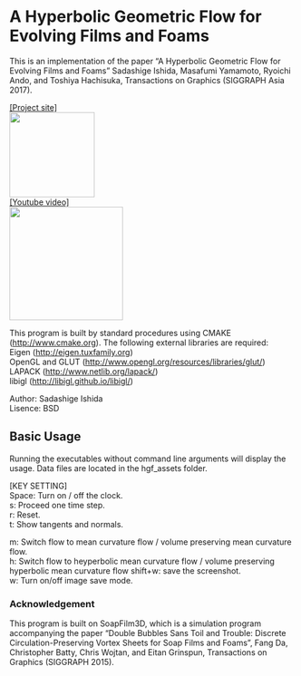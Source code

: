 # A Hyperbolic Geometric Flow for Evolving Films and Foams

This is an implementation of the paper “A Hyperbolic Geometric Flow for Evolving Films and Foams” Sadashige Ishida, Masafumi Yamamoto, Ryoichi Ando, and Toshiya Hachisuka, Transactions on Graphics (SIGGRAPH Asia 2017).

[[Project site]][P]  
<a href="https://sadashigeishida.bitbucket.io/hgf/">  <img src="https://sadashigeishida.bitbucket.io/hgf/teaser_representative_image_small.jpg" height="150px"> </a>  
[[Youtube video]][Y]  
<a href="https://www.youtube.com/watch?v=sqywQK7i4L4"><img src="http://i.ytimg.com/vi/sqywQK7i4L4/0.jpg" width="200px"></a>

[Y]:https://www.youtube.com/watch?v=sqywQK7i4L4
[P]:https://sadashigeishida.bitbucket.io/hgf/
This program is built by standard procedures using CMAKE (http://www.cmake.org).
The following external libraries are required:   
Eigen (http://eigen.tuxfamily.org)  
OpenGL and GLUT (http://www.opengl.org/resources/libraries/glut/)  
LAPACK (http://www.netlib.org/lapack/)  
libigl (http://libigl.github.io/libigl/)  

Author: Sadashige Ishida  
Lisence: BSD

## Basic Usage
Running the executables without command line arguments will display the usage. Data files are located in the hgf_assets folder.

[KEY SETTING]  
Space: Turn on / off the clock.  
s: Proceed one time step.  
r: Reset.  
t: Show tangents and normals.  

m: Switch flow to mean curvature flow / volume preserving mean curvature flow.  
h: Switch flow to heyperbolic mean curvature flow / volume preserving hyperbolic mean curvature flow
shift+w: save the screenshot.  
w: Turn on/off image save mode.  

### Acknowledgement
This program is built on SoapFilm3D, which is a simulation program accompanying the paper “Double Bubbles Sans Toil and Trouble: Discrete Circulation-Preserving Vortex Sheets for Soap Films and Foams”, Fang Da, Christopher Batty, Chris Wojtan, and Eitan Grinspun, Transactions on Graphics (SIGGRAPH 2015).



